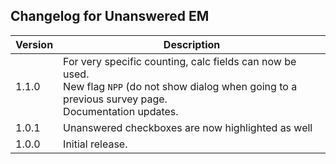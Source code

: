 ## Changelog for Unanswered EM

Version | Description
------- | ----------------
1.1.0   | For very specific counting, calc fields can now be used.<br>New flag `NPP` (do not show dialog when going to a previous survey page.<br>Documentation updates.
1.0.1   | Unanswered checkboxes are now highlighted as well
1.0.0   | Initial release.
